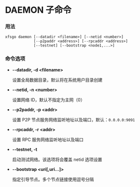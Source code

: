 # DAEMON 子命令

### 用法

```
xfsgo daemon [--datadir <filename>] [--netid <number>]
             [--p2paddr <address>] [--rpcaddr <address>]
             [--testnet] [--bootstrap <node1,...>]
```

### 命令选项

*   **--datadir, -d \<filename>**

    设置全局数据目录，默认将在系统用户目录创建
*   **--netid, -n \<number>**

    设置网络 ID，默认不指定为主网（0）
*   **--p2paddr, -p \<addr>**

    设置 P2P 节点服务网络监听地址以及端口，默认：`0.0.0.0:9091`
*   **--rpcaddr, -r \<addr>**

    设置 RPC 服务网络监听地址以及端口
*   **--testnet, -t**

    启动测试网络。该选项将会覆盖 netid 选项设置
*   **--bootstrap \<uri\[,uri...]>**

    指定引导节点。多个节点链接使用逗号分隔

